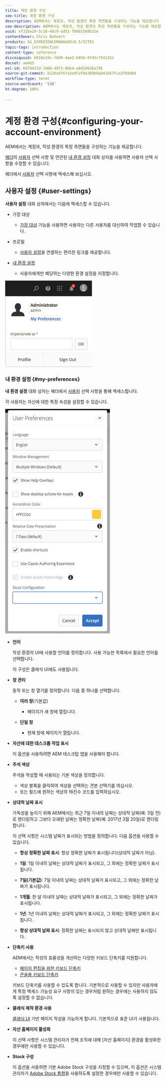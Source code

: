 ```yaml
---
title: 계정 환경 구성
seo-title: 계정 환경 구성
description: AEM에서는 계정과, 작성 환경의 특정 측면들을 구성하는 기능을 제공합니다
seo-description: AEM에서는 계정과, 작성 환경의 특정 측면들을 구성하는 기능을 제공합니다
uuid: ef31be29-5c18-4dc9-ad51-fb001588b31e
contentOwner: Chris Bohnert
products: SG_EXPERIENCEMANAGER/6.5/SITES
topic-tags: introduction
content-type: reference
discoiquuid: b610e19c-f8d9-4ae2-b056-9fd5cf541261
docset: aem65
exl-id: 6079431d-7d08-4973-8bb4-a8d10626a795
source-git-commit: b220adf6fa3e9faf94389b9a9416b7fca2f89d9d
workflow-type: tm+mt
source-wordcount: '538'
ht-degree: 100%

---
```


# 계정 환경 구성{#configuring-your-account-environment}

AEM에서는 계정과, 작성 환경의 특정 측면들을 구성하는 기능을 제공합니다.

[헤더](/help/sites-authoring/basic-handling.md#the-header)의 [사용자](/help/sites-authoring/user-properties.md#user-settings) 선택 사항 및 연관된 [내 환경 설정](#userpreferences) 대화 상자를 사용하면 사용자 선택 사항을 수정할 수 있습니다.

헤더에서 [사용자](/help/sites-authoring/user-properties.md#user-settings) 선택 사항에 액세스해 보십시오.

## 사용자 설정 {#user-settings}

**사용자 설정** 대화 상자에서는 다음에 액세스할 수 있습니다.

* 가장 대상 

   * [가장 대상](/help/sites-administering/security.md#impersonating-another-user) 기능을 사용하면 사용자는 다른 사용자를 대신하여 작업할 수 있습니다.

* 프로필

   * [사용자 설정](/help/sites-administering/security.md)을 연결하는 편리한 링크를 제공합니다.

* [내 환경 설정](/help/sites-authoring/user-properties.md#my-preferences)

   * 사용자에게만 해당하는 다양한 환경 설정을 지정합니다.

![screen_shot_2018-03-20at103808](assets/screen_shot_2018-03-20at103808.png)

### 내 환경 설정 {#my-preferences}

**내 환경 설정** 대화 상자는 헤더에서 [사용자](/help/sites-authoring/user-properties.md#user-settings) 선택 사항을 통해 액세스합니다.

각 사용자는 자신에 대한 특정 속성을 설정할 수 있습니다.

![screen-shot_2019-03-05at100322](assets/screen-shot_2019-03-05at100322.png)

* **언어**

   작성 환경의 UI에 사용할 언어를 정의합니다. 사용 가능한 목록에서 필요한 언어를 선택합니다.

   이 구성은 클래식 UI에도 사용됩니다.

* **창 관리**

   동작 또는 창 열기를 정의합니다. 다음 중 하나를 선택합니다.

   * **여러 창**(기본값)

      * 페이지가 새 창에 열립니다.
   * **단일 창**

      * 현재 창에 페이지가 열립니다.


* **자산에 대한 데스크톱 작업 표시**

   이 옵션을 사용하려면 AEM 데스크탑 앱을 사용해야 합니다.

* **주석 색상**

   주석을 작성할 때 사용되는 기본 색상을 정의합니다.

   * 색상 블록을 클릭하여 색상을 선택하는 견본 선택기를 여십시오.
   * 또는 필드에 원하는 색상의 16진수 코드를 입력하십시오.

* **상대적 날짜 표시**

   가독성을 높이기 위해 AEM에서는 최근 7일 이내의 날짜는 상대적 날짜(예: 3일 전)로 렌더링하고 그보다 오래된 날짜는 정확한 날짜(예: 2017년 3월 20일)로 렌더링합니다.

   이 선택 사항은 시스템 날짜가 표시되는 방법을 정의합니다. 다음 옵션을 사용할 수 있습니다.

   * **항상 정확한 날짜 표시**: 항상 정확한 날짜가 표시됩니다(상대적 날짜가 아님).
   * **1일**: 1일 이내의 날짜는 상대적 날짜가 표시되고, 그 외에는 정확한 날짜가 표시됩니다.

   * **7일(기본값)**: 7일 이내의 날짜는 상대적 날짜가 표시되고, 그 외에는 정확한 날짜가 표시됩니다.

   * **1개월**: 한 달 이내의 날짜는 상대적 날짜가 표시되고, 그 외에는 정확한 날짜가 표시됩니다.

   * **1년**: 1년 이내의 날짜는 상대적 날짜가 표시되고, 그 외에는 정확한 날짜가 표시됩니다.

   * **항상 상대적 날짜 표시**: 정확한 날짜는 표시되지 않고 상대적 날짜만 표시됩니다.

* **단축키 사용**

   AEM에서는 작성의 효율성을 개선하는 다양한 키보드 단축키를 지원합니다.

   * [페이지 편집을 위한 키보드 단축키](/help/sites-authoring/page-authoring-keyboard-shortcuts.md)
   * [콘솔용 키보드 단축키](/help/sites-authoring/keyboard-shortcuts.md)

   키보드 단축키를 사용할 수 있도록 합니다. 기본적으로 사용할 수 있지만 사용자에게 특정 액세스 가능성 요구 사항이 있는 경우처럼 원하는 경우에는 사용하지 않도록 설정할 수 없습니다.

* **클래식 제작 환경 사용**

   [클래식 UI](/help/sites-classic-ui-authoring/home.md) 기반 페이지 작성을 가능하게 합니다. 기본적으로 표준 UI가 사용됩니다.

* **자산 홈페이지 활성화**

   이 선택 사항은 시스템 관리자가 전체 조직에 대해 [자산 홈페이지] 환경을 활성화한 경우에만 사용할 수 있습니다.

* **Stock 구성**

   이 옵션을 사용하면 기본 Adobe Stock 구성을 지정할 수 있으며, 이 옵션은 시스템 관리자가 [Adobe Stock 통합](/help/assets/aem-assets-adobe-stock.md)을 사용하도록 설정한 경우에만 사용할 수 있습니다.
